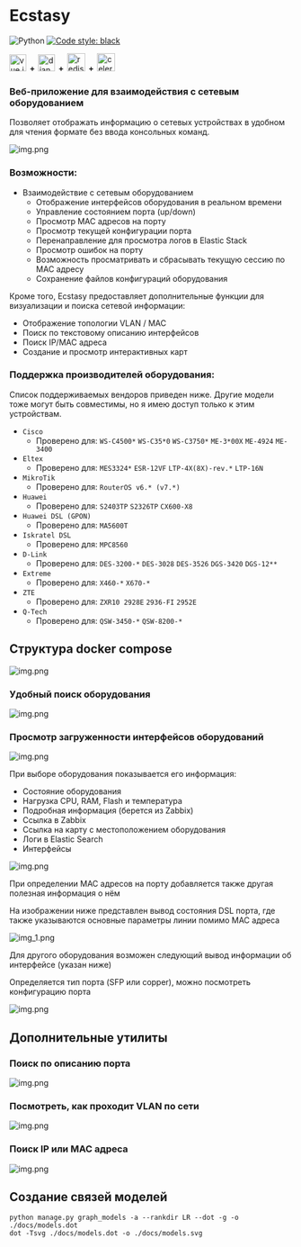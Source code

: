 # Ecstasy

![Python](https://img.shields.io/badge/python-3.8+-blue.svg)
[![Code style: black](https://img.shields.io/badge/code_style-black-black.svg)](https://github.com/psf/black)

<div>
<img src="https://www.vectorlogo.zone/logos/vuejs/vuejs-icon.svg" alt="vue.js" width="30" height="30"/>
<strong style="padding: 2px; vertical-align: text-bottom">+</strong>
<img src="https://cdn.worldvectorlogo.com/logos/django.svg" alt="django" width="30" height="30"/>
<strong style="padding: 2px; vertical-align: text-bottom">+</strong>
<img src="https://www.vectorlogo.zone/logos/redis/redis-icon.svg" alt="redis" width="32" height="32"/>
<strong style="padding: 2px; vertical-align: text-bottom">+</strong>
<img src="https://codeguida.com/media/post_title/celery-logo.png" alt="celery" width="32" height="32"/>
</div>

### Веб-приложение для взаимодействия с сетевым оборудованием

Позволяет отображать информацию о сетевых устройствах в удобном для чтения формате
без ввода консольных команд.


![img.png](img/img_3.png)

### Возможности:

- Взаимодействие с сетевым оборудованием
  - Отображение интерфейсов оборудования в реальном времени
  - Управление состоянием порта (up/down)
  - Просмотр MAC адресов на порту
  - Просмотр текущей конфигурации порта
  - Перенаправление для просмотра логов в Elastic Stack
  - Просмотр ошибок на порту
  - Возможность просматривать и сбрасывать текущую сессию по MAC адресу
  - Сохранение файлов конфигураций оборудования

Кроме того, Ecstasy предоставляет дополнительные функции для визуализации 
и поиска сетевой информации:

- Отображение топологии VLAN / MAC
- Поиск по текстовому описанию интерфейсов
- Поиск IP/MAC адреса
- Создание и просмотр интерактивных карт

### Поддержка производителей оборудования:

Список поддерживаемых вендоров приведен ниже. Другие модели тоже могут быть совместимы, но я имею доступ только к этим устройствам.
- `Cisco`
  - Проверено для: `WS-C4500*` `WS-C35*0` `WS-C3750*` `ME-3*00X` `ME-4924` `ME-3400`
- `Eltex`
  - Проверено для: `MES3324*` `ESR-12VF` `LTP-4X(8X)-rev.*` `LTP-16N`
- `MikroTik`
  - Проверено для: `RouterOS v6.* (v7.*)`
- `Huawei`
  - Проверено для: `S2403TP` `S2326TP` `CX600-X8`
- `Huawei DSL (GPON)`
  - Проверено для: `MA5600T`
- `Iskratel DSL`
  - Проверено для: `MPC8560`
- `D-Link`
  - Проверено для: `DES-3200-*` `DES-3028` `DES-3526` `DGS-3420` `DGS-12**`
- `Extreme`
  - Проверено для: `X460-*` `X670-*`
- `ZTE`
  - Проверено для: `ZXR10 2928E` `2936-FI` `2952E`
- `Q-Tech`
  - Проверено для: `QSW-3450-*` `QSW-8200-*`

## Структура docker compose

![img.png](img/img_8.png)

### Удобный поиск оборудования

![img.png](img/img_4.png)


### Просмотр загруженности интерфейсов оборудований

![img.png](img/img_9.png)


При выборе оборудования показывается его информация:

- Состояние оборудования
- Нагрузка CPU, RAM, Flash и температура
- Подробная информация (берется из Zabbix)
- Ссылка в Zabbix
- Ссылка на карту с местоположением оборудования
- Логи в Elastic Search
- Интерфейсы


![img.png](img/img.png)


При определении MAC адресов на порту добавляется также другая полезная информация о нём

На изображении ниже представлен вывод состояния DSL порта, где также указываются
основные параметры линии помимо MAC адреса

![img_1.png](img/img_1.png)

Для другого оборудования возможен следующий вывод информации об интерфейсе (указан ниже)

Определяется тип порта (SFP или copper), можно посмотреть конфигурацию порта


![img.png](img/img_2.png)

## Дополнительные утилиты

### Поиск по описанию порта

![img.png](img/img_5.png)

### Посмотреть, как проходит VLAN по сети

![img.png](img/img_6.png)

### Поиск IP или MAC адреса

![img.png](img/img_7.png)

## Создание связей моделей

```shell
python manage.py graph_models -a --rankdir LR --dot -g -o ./docs/models.dot
dot -Tsvg ./docs/models.dot -o ./docs/models.svg
```

